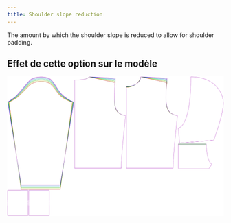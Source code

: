 ```yaml
---
title: Shoulder slope reduction
---
```


The amount by which the shoulder slope is reduced to allow for shoulder padding.

## Effet de cette option sur le modèle

![Cette image montre l'effet de cette option en superposant plusieurs variantes qui ont une valeur différente pour cette option](huey_shoulderslopereduction_sample.svg "Effet de cette option sur le modèle")
